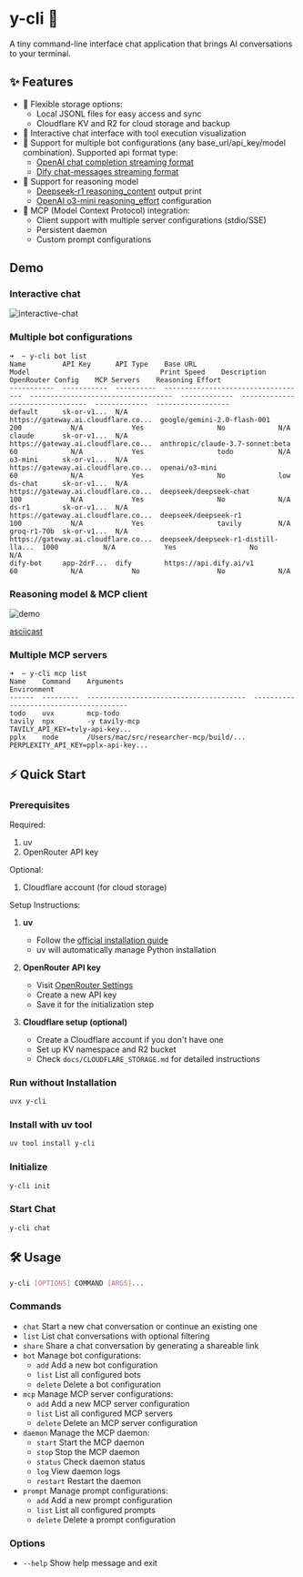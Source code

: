 # y-cli 🚀

A tiny command-line interface chat application that brings AI conversations to your terminal.

## ✨ Features

- 📝 Flexible storage options:
  - Local JSONL files for easy access and sync
  - Cloudflare KV and R2 for cloud storage and backup
- 💬 Interactive chat interface with tool execution visualization
- 🤖 Support for multiple bot configurations (any base_url/api_key/model combination). Supported api format type:
  - [OpenAI chat completion streaming format](https://platform.openai.com/docs/api-reference/chat/streaming)
  - [Dify chat-messages streaming format](https://docs.dify.ai/guides/application-publishing/developing-with-apis)
- 🤔 Support for reasoning model
  - [Deepseek-r1 reasoning_content](https://api-docs.deepseek.com/guides/reasoning_model) output print
  - [OpenAI o3-mini reasoning_effort](https://platform.openai.com/docs/guides/reasoning) configuration 
- 🔗 MCP (Model Context Protocol) integration:
  - Client support with multiple server configurations (stdio/SSE)
  - Persistent daemon
  - Custom prompt configurations

## Demo

### Interactive chat
![interactive-chat](.github/visuals/interactive-chat.png)

### Multiple bot configurations
```
➜  ~ y-cli bot list
Name         API Key      API Type    Base URL                             Model                                Print Speed    Description    OpenRouter Config    MCP Servers    Reasoning Effort
-----------  -----------  ----------  -----------------------------------  -----------------------------------  -------------  -------------  -------------------  -------------  ------------------
default      sk-or-v1...  N/A         https://gateway.ai.cloudflare.co...  google/gemini-2.0-flash-001          200            N/A            Yes                  No             N/A
claude       sk-or-v1...  N/A         https://gateway.ai.cloudflare.co...  anthropic/claude-3.7-sonnet:beta     60             N/A            Yes                  todo           N/A
o3-mini      sk-or-v1...  N/A         https://gateway.ai.cloudflare.co...  openai/o3-mini                       60             N/A            Yes                  No             low
ds-chat      sk-or-v1...  N/A         https://gateway.ai.cloudflare.co...  deepseek/deepseek-chat               100            N/A            Yes                  No             N/A
ds-r1        sk-or-v1...  N/A         https://gateway.ai.cloudflare.co...  deepseek/deepseek-r1                 100            N/A            Yes                  tavily         N/A
groq-r1-70b  sk-or-v1...  N/A         https://gateway.ai.cloudflare.co...  deepseek/deepseek-r1-distill-lla...  1000           N/A            Yes                  No             N/A
dify-bot     app-2drF...  dify        https://api.dify.ai/v1                                                    60             N/A            No                   No             N/A
```

### Reasoning model & MCP client

![demo](.github/visuals/demo.gif)

[asciicast](https://asciinema.org/a/703255)

### Multiple MCP servers
```
➜  ~ y-cli mcp list
Name    Command    Arguments                                Environment
------  ---------  ---------------------------------------  ---------------------------------------
todo    uvx        mcp-todo
tavily  npx        -y tavily-mcp                            TAVILY_API_KEY=tvly-api-key...
pplx    node       /Users/mac/src/researcher-mcp/build/...  PERPLEXITY_API_KEY=pplx-api-key...
```

## ⚡ Quick Start

### Prerequisites

Required:
1. uv
2. OpenRouter API key

Optional:
1. Cloudflare account (for cloud storage)

Setup Instructions:
1. **uv**
   - Follow the [official installation guide](https://docs.astral.sh/uv/getting-started/installation/)
   - uv will automatically manage Python installation

2. **OpenRouter API key**
   - Visit [OpenRouter Settings](https://openrouter.ai/settings/keys)
   - Create a new API key
   - Save it for the initialization step

3. **Cloudflare setup (optional)**
   - Create a Cloudflare account if you don't have one
   - Set up KV namespace and R2 bucket
   - Check `docs/CLOUDFLARE_STORAGE.md` for detailed instructions

### Run without Installation
```bash
uvx y-cli
```

### Install with uv tool
```bash
uv tool install y-cli
```

### Initialize
```bash
y-cli init
```

### Start Chat
```bash
y-cli chat
```

## 🛠️ Usage

```bash
y-cli [OPTIONS] COMMAND [ARGS]...
```

### Commands
- `chat`   Start a new chat conversation or continue an existing one
- `list`   List chat conversations with optional filtering
- `share`  Share a chat conversation by generating a shareable link
- `bot`    Manage bot configurations:
  - `add`     Add a new bot configuration
  - `list`    List all configured bots
  - `delete`  Delete a bot configuration
- `mcp`    Manage MCP server configurations:
  - `add`     Add a new MCP server configuration
  - `list`    List all configured MCP servers
  - `delete`  Delete an MCP server configuration
- `daemon`  Manage the MCP daemon:
  - `start`    Start the MCP daemon
  - `stop`     Stop the MCP daemon
  - `status`   Check daemon status
  - `log`      View daemon logs
  - `restart`  Restart the daemon
- `prompt` Manage prompt configurations:
  - `add`     Add a new prompt configuration
  - `list`    List all configured prompts
  - `delete`  Delete a prompt configuration

### Options
- `--help`  Show help message and exit
